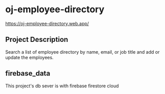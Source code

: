 # oj-employee-directory

https://oj-employee-directory.web.app/

## Project Description
Search a list of employee directory by name, email, or job title and
add or update the employees.

## firebase_data
This project's db sever is with firebase firestore cloud